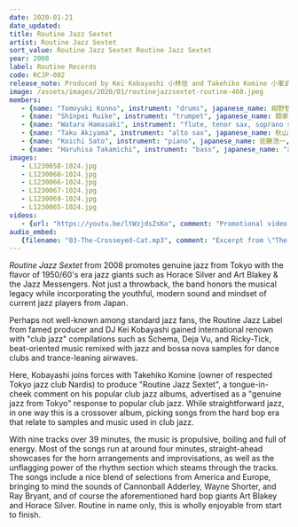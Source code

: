 ```yaml
---
date: 2020-01-21
date_updated: 
title: Routine Jazz Sextet
artist: Routine Jazz Sextet
sort_value: Routine Jazz Sextet Routine Jazz Sextet
year: 2008
label: Routine Records
code: RCJP-002
release_note: Produced by Kei Kobayashi 小林径 and Takehiko Komine 小峯武彦.
image: /assets/images/2020/01/routinejazzsextet-routine-460.jpeg
members:
   - {name: "Tomoyuki Konno", instrument: "drums", japanese_name: 紺野智之, url: "http://tomoyukikonno.blogspot.com/"}
   - {name: "Shinpei Ruike", instrument: "trumpet", japanese_name: 類家心平, url: "https://ruikeshinpei.com/"}
   - {name: "Wataru Hamasaki", instrument: "flute, tenor sax, soprano sax", japanese_name: 浜崎航, url: "http://www.watarujazz.com"}
   - {name: "Taku Akiyama", instrument: "alto sax", japanese_name: 秋山卓, url: "http://jmsu.web.fc2.com/taku/"}
   - {name: "Koichi Sato", instrument: "piano", japanese_name: 佐藤浩一, url: "https://koichisato.com/"}
   - {name: "Haruhisa Takamichi", instrument: "bass", japanese_name: "高道晴久"}
images: 
   - L1230058-1024.jpg
   - L1230060-1024.jpg
   - L1230066-1024.jpg
   - L1230067-1024.jpg
   - L1230069-1024.jpg
   - L1230065-1024.jpg
videos: 
   - {url: "https://youtu.be/ltWzjdsZsKo", comment: "Promotional video for a related album from Routine Jazz Quintet"}
audio_embed:
   {filename: "03-The-Crosseyed-Cat.mp3", comment: "Excerpt from \"The Crosseyed Cat\", the third track on this album:"}
---
```

*Routine Jazz Sextet* from 2008 promotes genuine jazz from Tokyo with the flavor of 1950/60's era jazz giants such as Horace Silver and Art Blakey & the Jazz Messengers. Not just a throwback, the band honors the musical legacy while incorporating the youthful, modern sound and mindset of current jazz players from Japan.

Perhaps not well-known among standard jazz fans, the Routine Jazz Label from famed producer and DJ Kei Kobayashi gained international renown with "club jazz" compilations such as Schema, Deja Vu, and Ricky-Tick, beat-oriented music remixed with jazz and bossa nova samples for dance clubs and trance-leaning airwaves.

Here, Kobayashi joins forces with Takehiko Komine (owner of respected Tokyo jazz club Nardis) to produce "Routine Jazz Sextet", a tongue-in-cheek comment on his popular club jazz albums, advertised as a "genuine jazz from Tokyo" response to popular club jazz. While straightforward jazz, in one way this is a crossover album, picking songs from the hard bop era that relate to samples and music used in club jazz.

With nine tracks over 39 minutes, the music is propulsive, boiling and full of energy. Most of the songs run at around four minutes, straight-ahead showcases for the horn arrangements and improvisations, as well as the unflagging power of the rhythm section which steams through the tracks. The songs include a nice blend of selections from America and Europe, bringing to mind the sounds of Cannonball Adderley, Wayne Shorter, and Ray Bryant, and of course the aforementioned hard bop giants Art Blakey and Horace Silver. Routine in name only, this is wholly enjoyable from start to finish.


